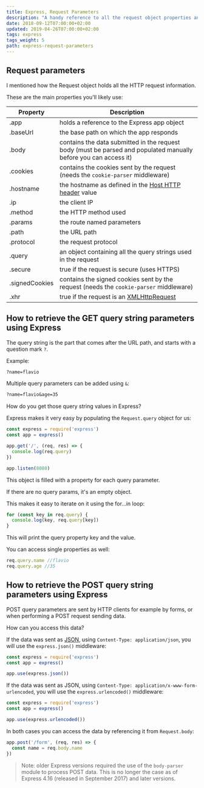 ```yaml
---
title: Express, Request Parameters
description: "A handy reference to all the request object properties and how to use them"
date: 2018-09-12T07:00:00+02:00
updated: 2019-04-26T07:00:00+02:00
tags: express
tags_weight: 5
path: express-request-parameters
---
```


## Request parameters

I mentioned how the Request object holds all the HTTP request information.

These are the main properties you'll likely use:

Property  | Description
----------|----------
.app      | holds a reference to the Express app object
.baseUrl  | the base path on which the app responds
.body     | contains the data submitted in the request body (must be parsed and populated manually before you can access it)
.cookies  | contains the cookies sent by the request (needs the `cookie-parser` middleware)
.hostname | the hostname as defined in the [Host HTTP header](https://developer.mozilla.org/en-US/docs/Web/HTTP/Headers/Host) value
.ip       | the client IP
.method   | the HTTP method used
.params   | the route named parameters
.path     | the URL path
.protocol | the request protocol
.query    | an object containing all the query strings used in the request
.secure   | true if the request is secure (uses HTTPS)
.signedCookies | contains the signed cookies sent by the request (needs the `cookie-parser` middleware)
.xhr | true if the request is an [XMLHttpRequest](https://flaviocopes.com/xhr/)

## How to retrieve the GET query string parameters using Express

The query string is the part that comes after the URL path, and starts with a question mark `?`.

Example:

```txt
?name=flavio
```

Multiple query parameters can be added using `&`:

```txt
?name=flavio&age=35
```

How do you get those query string values in Express?

Express makes it very easy by populating the `Request.query` object for us:

```js
const express = require('express')
const app = express()

app.get('/', (req, res) => {
  console.log(req.query)
})

app.listen(8080)
```

This object is filled with a property for each query parameter.

If there are no query params, it's an empty object.

This makes it easy to iterate on it using the for...in loop:

```js
for (const key in req.query) {
  console.log(key, req.query[key])
}
```

This will print the query property key and the value.

You can access single properties as well:

```js
req.query.name //flavio
req.query.age //35
```

## How to retrieve the POST query string parameters using Express

POST query parameters are sent by HTTP clients for example by forms, or when performing a POST request sending data.

How can you access this data?

If the data was sent as [JSON](/json/), using `Content-Type: application/json`, you will use the `express.json()` middleware:

```js
const express = require('express')
const app = express()

app.use(express.json())
```

If the data was sent as JSON, using `Content-Type: application/x-www-form-urlencoded`, you will use the `express.urlencoded()` middleware:

```js
const express = require('express')
const app = express()

app.use(express.urlencoded())
```

In both cases you can access the data by referencing it from `Request.body`:

```js
app.post('/form', (req, res) => {
  const name = req.body.name
})
```

> Note: older Express versions required the use of the `body-parser` module to process POST data. This is no longer the case as of Express 4.16 (released in September 2017) and later versions.